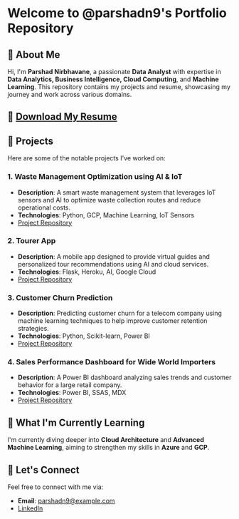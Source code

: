 # Welcome to @parshadn9's Portfolio Repository

## 👋 About Me
Hi, I'm **Parshad Nirbhavane**, a passionate **Data Analyst** with expertise in **Data Analytics, Business Intelligence, Cloud Computing**, and **Machine Learning**. This repository contains my projects and resume, showcasing my journey and work across various domains.

## 📄 [Download My Resume](https://github.com/parshadn9/parshadn9/blob/main/Parshad%20Nirbhavane.pdf)

## 🔗 Projects
Here are some of the notable projects I've worked on:

### 1. **Waste Management Optimization using AI & IoT**
   - **Description**: A smart waste management system that leverages IoT sensors and AI to optimize waste collection routes and reduce operational costs.
   - **Technologies**: Python, GCP, Machine Learning, IoT Sensors
   - [Project Repository](https://github.com/parshadn9/parshadn9/blob/main/21463247_BUS5002_Assessment2_Report.pdf)

### 2. **Tourer App**
   - **Description**: A mobile app designed to provide virtual guides and personalized tour recommendations using AI and cloud services.
   - **Technologies**: Flask, Heroku, AI, Google Cloud
   - [Project Repository](https://github.com/your-repo-link-here)

### 3. **Customer Churn Prediction**
   - **Description**: Predicting customer churn for a telecom company using machine learning techniques to help improve customer retention strategies.
   - **Technologies**: Python, Scikit-learn, Power BI
   - [Project Repository](https://github.com/your-repo-link-here)

### 4. **Sales Performance Dashboard for Wide World Importers**
   - **Description**: A Power BI dashboard analyzing sales trends and customer behavior for a large retail company.
   - **Technologies**: Power BI, SSAS, MDX
   - [Project Repository](https://github.com/your-repo-link-here)

## 🌱 What I'm Currently Learning
I'm currently diving deeper into **Cloud Architecture** and **Advanced Machine Learning**, aiming to strengthen my skills in **Azure** and **GCP**.

## 💬 Let's Connect
Feel free to connect with me via:
- **Email**: parshadn9@example.com
- [LinkedIn](www.linkedin.com/in/parshadnirbhavane)
